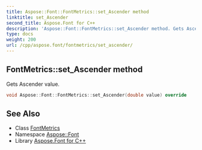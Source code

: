 ```yaml
---
title: Aspose::Font::FontMetrics::set_Ascender method
linktitle: set_Ascender
second_title: Aspose.Font for C++
description: 'Aspose::Font::FontMetrics::set_Ascender method. Gets Ascender value in C++.'
type: docs
weight: 200
url: /cpp/aspose.font/fontmetrics/set_ascender/
---
```

## FontMetrics::set_Ascender method


Gets Ascender value.

```cpp
void Aspose::Font::FontMetrics::set_Ascender(double value) override
```

## See Also

* Class [FontMetrics](../)
* Namespace [Aspose::Font](../../)
* Library [Aspose.Font for C++](../../../)
